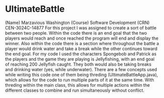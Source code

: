 # UltimateBattle
(Name) Marzavious Washington (Course) Software Development (CRN) CEN-3024C-14877
  For this project I was assigned to create a sort of battle between two people. Within the code there is an end goal that the two players would reach and once reached the program will end and display the winner. Also within the code there is a section where throughout the battle a player would drink water and take a break while the other continues toward the end goal. For my code I used the characters Spongebob and Patrick as the players and the game they are playing is Jellyfishing, with an end goal of reaching 200 Jellyfish caught. They both would also be taking breaks and drinking water (yes, while underwater). 
  There are a few concepts used while writing this code one of them being threding (UltimateBattleApp.java), which allows for the code to run multiple parts of it at the same time. With threding within the main class, this allows for multiple actions within the different classes to combine and run simultaneously without conflict.  
